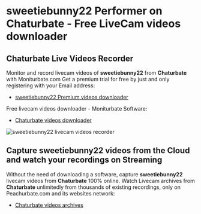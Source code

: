 # sweetiebunny22 Performer on Chaturbate - Free LiveCam videos downloader

## Chaturbate Live Videos Recorder

Monitor and record livecam videos of **sweetiebunny22** from **Chaturbate** with Moniturbate.com
Get a premium trial for free by just and only registering with your Email address:
* [sweetiebunny22 Premium videos downloader](https://moniturbate.com/request-demo-licence-key.html)

Free livecam videos downloader - Moniturbate Software:
* [Chaturbate videos downloader](https://moniturbate.com/moniturbate-download-software.html)

![sweetiebunny22 livecam videos recorder](https://peachurnet.com/templates/moniturbate-software.png)


## Capture sweetiebunny22 videos from the Cloud and watch your recordings on Streaming

Without the need of downloading a software, capture **sweetiebunny22** livecam videos from **Chaturbate** 100% online.
Watch Livecam archives from **Chaturbate** unlimitedly from thousands of existing recordings, only on Peachurbate.com and its websites network:
* [Chaturbate videos archives](https://peachurnet.com/)